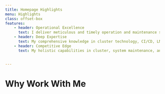 ```yaml
---
title: Homepage Highlights
menu: Highlights
class: offset-box
features:
	- header: Operational Excellence
	  text: I deliver meticulous and timely operation and maintenance services, ensuring systems consistently perform at their best.
	- header: Deep Expertise
	  text: My comprehensive knowledge in cluster technology, CI/CD, LNMP stacks, and network management enables best-in-class system administration.
	- header: Competitive Edge
	  text: My holistic capabilities in cluster, system maintenance, and network management provide a significant competitive advantage, delivering robust and reliable technical solutions.
           
    
---
```


# Why Work With Me
